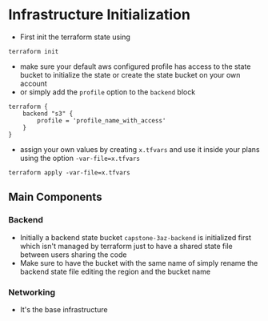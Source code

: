 # Infrastructure Initialization
- First init the terraform state using 
```
terraform init 
```
- make sure your default aws configured profile has access to the state bucket to initialize the state or create the state bucket on your own account
- or simply add the `profile` option to the `backend` block 
```
terraform {
	backend "s3" {
		profile = 'profile_name_with_access'
	}
}
```
- assign your own values by creating `x.tfvars` and use it inside your plans using the option `-var-file=x.tfvars`
```
terraform apply -var-file=x.tfvars
```

## Main Components
### Backend 
- Initially a backend state bucket `capstone-3az-backend` is initialized first which isn't managed by terraform just to have a shared state file between users sharing the code
- Make sure to have the bucket with the same name of simply rename the backend state file editing the region and the bucket name
### Networking
- It's the base infrastructure 
